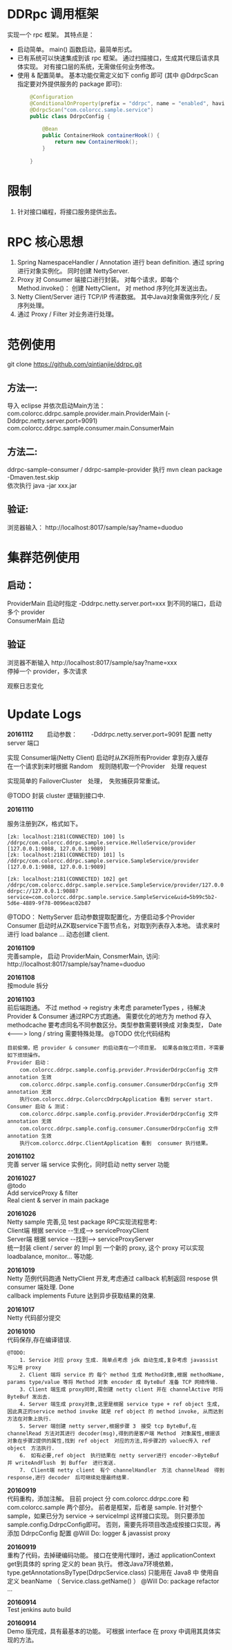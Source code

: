 DDRpc 调用框架
=================================
实现一个 rpc 框架。 其特点是：
* 启动简单。  main() 函数启动，最简单形式。
* 已有系统可以快速集成到该 rpc 框架。   通过扫描接口，生成其代理后请求具体实现。 对有接口层的系统，无需做任何业务修改。
* 使用  & 配置简单。 基本功能仅需定义如下 config 即可 (其中 @DdrpcScan 指定要对外提供服务的 package 即可):
	``` Java
		@Configuration
		@ConditionalOnProperty(prefix = "ddrpc", name = "enabled", havingValue = "true", matchIfMissing = true)
		@DdrpcScan("com.colorcc.sample.service")
		public class DdrpcConfig {
			
			@Bean
			public ContainerHook containerHook() {
				return new ContainerHook();
			}
		
		}
	```
	
限制
=================================
1. 针对接口编程，将接口服务提供出去。


RPC 核心思想
=================================
1. Spring NamespaceHandler / Annotation 进行 bean definition. 通过 spring 进行对象实例化。 同时创建 NettyServer.
2. Proxy 对 Consumer 端接口进行封装。 对每个请求，即每个 Method.invoke()： 创建 NettyClient， 对 method 序列化并发送出去。
3. Netty  Client/Server 进行 TCP/IP 传递数据。  其中Java对象需做序列化 / 反序列处理。
4. 通过 Proxy / Filter 对业务进行处理。

范例使用
=================================
git clone https://github.com/qintianjie/ddrpc.git
   
方法一: 
--
导入 eclipse  并依次启动Main方法：  
	com.colorcc.ddrpc.sample.provider.main.ProviderMain   (-Dddrpc.netty.server.port=9091)
	com.colorcc.ddrpc.sample.consumer.main.ConsumerMain  
	
方法二: 
--  
 ddrpc-sample-consumer / ddrpc-sample-provider 执行 mvn clean package -Dmaven.test.skip   
 依次执行  java -jar xxx.jar
 
验证:
--
浏览器输入： http://localhost:8017/sample/say?name=duoduo 

集群范例使用
=================================
启动： 
-- 
ProviderMain 启动时指定  -Dddrpc.netty.server.port=xxx 到不同的端口，启动多个 provider  
ConsumerMain 启动  

验证
-- 
浏览器不断输入  http://localhost:8017/sample/say?name=xxx     
停掉一个 provider，多次请求    

观察日志变化




Update Logs
=================================
<b>20161112</b>　　
 启动参数：　　
 -Dddrpc.netty.server.port=9091  配置 netty server 端口　　
 
 实现 Consumer端(Netty Client) 启动时从ZK将所有Provider 拿到存入缓存　　
 在一个请求到来时根据 Random　规则随机取一个Provider　处理 request　　
 
 实现简单的 FailoverCluster　处理，　失败捕获异常重试。
 
 @TODO 封装 cluster 逻辑到接口中.  

<b>20161110</b>  

服务注册到ZK，格式如下。 
```
[zk: localhost:2181(CONNECTED) 100] ls /ddrpc/com.colorcc.ddrpc.sample.service.HelloService/provider   
[127.0.0.1:9088, 127.0.0.1:9089]   
[zk: localhost:2181(CONNECTED) 101] ls /ddrpc/com.colorcc.ddrpc.sample.service.SampleService/provider   
[127.0.0.1:9088, 127.0.0.1:9089]   

[zk: localhost:2181(CONNECTED) 102] get /ddrpc/com.colorcc.ddrpc.sample.service.SampleService/provider/127.0.0.1:9088   
ddrpc://127.0.0.1:9088?service=com.colorcc.ddrpc.sample.service.SampleService&uid=5b99c5b2-5d6e-4889-9f78-0096eac02b87   
```   
 @TODO： NettyServer 启动参数提取配置化，方便启动多个Provider   
        Consumer 启动时从ZK取service下面节点名，对取到列表存入本地。  请求来时进行 load balance ... 动态创建 client.   

<b>20161109</b>   
	完善sample， 启动 ProviderMain, ConsmerMain, 访问: http://localhost:8017/sample/say?name=duoduo  
	 
<b>20161108</b>  
	按module 拆分  
	
<b>20161103</b>  
	前后端跑通。 不过 method -> registry 未考虑 parameterTypes ，待解决   
	Provider & Consumer 通过RPC方式跑通。 需要优化的地方为 method 存入 methodcache 要考虑同名不同参数区分。类型参数需要转换成 对象类型， Date <---> long / string 需要特殊处理。 
	@TODO 优化代码结构
	
	目前偷懒，把 provider & consumer 的启动类在一个项目里。 如果各自独立项目，不需要如下烦琐操作。  
	Provider 启动： 
		com.colorcc.ddrpc.sample.config.provider.ProviderDdrpcConfig 文件annotation 生效   
		com.colorcc.ddrpc.sample.config.consumer.ConsumerDdrpcConfig 文件annotation 无效  
		执行com.colorcc.ddrpc.ColorccDdrpcApplication 看到 server start.  
	Consumer 启动 & 测试：  
		com.colorcc.ddrpc.sample.config.provider.ProviderDdrpcConfig 文件annotation 无效  
		com.colorcc.ddrpc.sample.config.consumer.ConsumerDdrpcConfig 文件annotation 生效  
		执行com.colorcc.ddrpc.ClientApplication 看到  consumer 执行结果。
	
	

<b>20161102</b>  
	完善 server 端 service 实例化，同时启动 netty server 功能  
	  
	
<b>20161027</b>  
	@todo  
	Add serviceProxy  & filter  
	Real cient & server in main package  
	
<b>20161026</b>  
	Netty sample 完善,见 test package 
	RPC实现流程思考:  
	Client端 根据 service --生成--> serviceProxyClient   
	Server端 根据 service --找到--> serviceProxyServer  
	统一封装 client / server 的 Impl 到 一个新的 proxy, 这个 proxy 可以实现 loadbalance, monitor... 等功能.  
	
	
<b>20161019</b>  
	Netty 范例代码跑通
	NettyClient 开发,考虑通过 callback 机制返回 respose 供 consumer 端处理.  Done  
	callback implements Future 达到异步获取结果的效果.
	
<b>20161017</b>  
	Netty 代码部分提交

<b>20161010</b>  
	代码保存,存在编译错误.
	
	@TODO:  
		1. Service 对应 proxy 生成. 简单点考虑 jdk 自动生成,复杂考虑 javassist 写公用 proxy  
		2. Client 端将 service 的 每个 method 生成 Method对象,根据 methodName, params type/value 等将 Method 对象 encoder 成 ByteBuf 准备 TCP 网络传输.  
		3. Client 端生成 proxy同时,需创建 netty client 并在 channelActive 时将 ByteBuf 发出去.  
		4. Server 端生成 proxy对象,这里是根据 service type + ref object 生成,因此真正的service method invoke 就是 ref object 的 method invoke, 从而达到方法在对象上执行.  
		5. Server 端创建 netty server,根据步骤 3　接受 tcp ByteBuf,在 channelRead 方法对其进行 decoder(msg),得到的是客户端 Method　对象属性,根据该对象在步骤2提供的属性,找到 ref object　对应的方法,将步骤2的 valuec传入 ref object　方法执行.  
		6.　如有必要,ref object　执行结果在 netty server进行 encoder->ByteBuf　并 writeAndFlush　到 Buffer　进行发送.  
		7.　Client端 netty client　有个 channelHandler　方法 channelRead　得到 response,进行 decoder　后可继续处理最终结果.  
		
<b>20160919</b>  
	代码重构，添加注解。
	目前 project 分 com.colorcc.ddrpc.core 和 com.colorcc.sample 两个部分。 前者是框架，后者是 sample.
	针对整个 sample，如果已分为 service -> serviceImpl 这样接口实现。 则只要添加 sample.config.DdrpcConfig即可。
	   否则，需要先将项目改造成按接口实现，再添加 DdrpcConfig 配置
	@Will Do: logger & javassist proxy

<b>20160919</b>  
	重构了代码，去掉硬编码功能。 接口在使用代理时，通过 applicationContext get到具体的 spring 定义的 bean 执行。
	修改Java7环境依赖， type.getAnnotationsByType(DdrpcService.class) 只能用在 Java8 中
	使用自定义 beanName  （ Service.class.getName() ）
	@Will Do: package refactor ...
    
<b>20160914</b>  
    Test jenkins auto build

<b>20160914</b>  
	Demo 版完成，具有最基本的功能。 可根据 interface 在 proxy 中调用其具体实现的方法。
